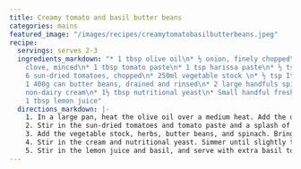 ```yaml
---
title: Creamy tomato and basil butter beans
categories: mains
featured_image: "/images/recipes/creamytomatobasilbutterbeans.jpeg"
recipe:
  servings: serves 2-3
  ingredients_markdown: "* 1 tbsp olive oil\n* ½ onion, finely chopped\n* 1 garlic
    clove, minced\n* 1 tbsp tomato paste\n* 1 tsp harissa paste\n* ½ tsp smoked paprika\n*
    6 sun-dried tomatoes, chopped\n* 250ml vegetable stock \n* ½ tsp Italian herbs\n*
    1 400g can butter beans, drained and rinsed\n* 2 large handfuls spinach\n* 120ml
    non-dairy cream\n* 1½ tbsp nutritional yeast\n* Small handful fresh basil, chopped\n*
    1 tbsp lemon juice"
  directions_markdown: |-
    1. In a large pan, heat the olive oil over a medium heat. Add the onion and cook for 2 minutes, then stir in the garlic, harissa paste and paprika. Cool for another 3 minutes.
    2. Stir in the sun-dried tomatoes and tomato paste and a splash of vegetable stock if needed.
    3. Add the vegetable stock, herbs, butter beans, and spinach. Bring the mixture to a simmer, then reduce heat slightly, and simmer for 5 minutes, until the spinach is wilted.
    4. Stir in the cream and nutritional yeast. Simmer until slightly thickened.
    5. Stir in the lemon juice and basil, and serve with extra basil to garnish.
---
```

